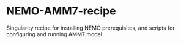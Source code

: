 # NEMO-AMM7-recipe
Singularity recipe for installing NEMO prerequisites, and scripts for configuring and running AMM7 model

